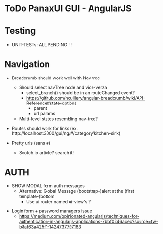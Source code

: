 # ToDo PanaxUI GUI - AngularJS

# Testing

- UNIT-TESTs: ALL PENDING !!!

# Navigation

- Breadcrumb should work well with Nav tree
	- Should select navTree node and vice-verza
		- select_branch() should be in an routeChanged event?
		- https://github.com/ncuillery/angular-breadcrumb/wiki/API-Reference#state-options
			- parent
			- url params
	- Multi-level states resembling nav-tree?

- Routes should work for links (ex. http://localhost:3000/gui/ng/#/category/kitchen-sink)

- Pretty urls (sans #)
	- Scotch.io article? search it!

# AUTH

* SHOW MODAL form auth messages
	- Alternative: Global Message (bootstrap-)alert at the (first template-)bottom
		- Use ui.router named ui-view's ?

- Login form + password managers issue
	- https://medium.com/opinionated-angularjs/techniques-for-authentication-in-angularjs-applications-7bbf0346acec?source=tw-b8af63a425f1-1424737797183